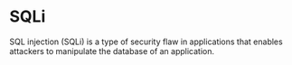 # SQLi
SQL injection (SQLi) is a type of security flaw in applications that enables attackers to manipulate the database of an application. 
